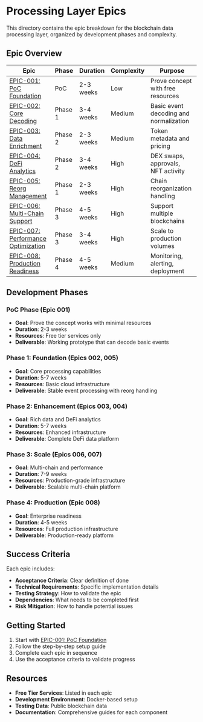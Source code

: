 # Processing Layer Epics

This directory contains the epic breakdown for the blockchain data processing layer, organized by development phases and complexity.

## Epic Overview

| Epic | Phase | Duration | Complexity | Purpose |
|------|-------|----------|------------|---------|
| [EPIC-001: PoC Foundation](./epic-001-poc-foundation.md) | PoC | 2-3 weeks | Low | Prove concept with free resources |
| [EPIC-002: Core Decoding](./epic-002-core-decoding.md) | Phase 1 | 3-4 weeks | Medium | Basic event decoding and normalization |
| [EPIC-003: Data Enrichment](./epic-003-data-enrichment.md) | Phase 2 | 2-3 weeks | Medium | Token metadata and pricing |
| [EPIC-004: DeFi Analytics](./epic-004-defi-analytics.md) | Phase 2 | 3-4 weeks | High | DEX swaps, approvals, NFT activity |
| [EPIC-005: Reorg Management](./epic-005-reorg-management.md) | Phase 1 | 2-3 weeks | High | Chain reorganization handling |
| [EPIC-006: Multi-Chain Support](./epic-006-multi-chain.md) | Phase 3 | 4-5 weeks | High | Support multiple blockchains |
| [EPIC-007: Performance Optimization](./epic-007-performance.md) | Phase 3 | 3-4 weeks | High | Scale to production volumes |
| [EPIC-008: Production Readiness](./epic-008-production.md) | Phase 4 | 4-5 weeks | Medium | Monitoring, alerting, deployment |

## Development Phases

### PoC Phase (Epic 001)
- **Goal**: Prove the concept works with minimal resources
- **Duration**: 2-3 weeks
- **Resources**: Free tier services only
- **Deliverable**: Working prototype that can decode basic events

### Phase 1: Foundation (Epics 002, 005)
- **Goal**: Core processing capabilities
- **Duration**: 5-7 weeks
- **Resources**: Basic cloud infrastructure
- **Deliverable**: Stable event processing with reorg handling

### Phase 2: Enhancement (Epics 003, 004)
- **Goal**: Rich data and DeFi analytics
- **Duration**: 5-7 weeks
- **Resources**: Enhanced infrastructure
- **Deliverable**: Complete DeFi data platform

### Phase 3: Scale (Epics 006, 007)
- **Goal**: Multi-chain and performance
- **Duration**: 7-9 weeks
- **Resources**: Production-grade infrastructure
- **Deliverable**: Scalable multi-chain platform

### Phase 4: Production (Epic 008)
- **Goal**: Enterprise readiness
- **Duration**: 4-5 weeks
- **Resources**: Full production infrastructure
- **Deliverable**: Production-ready platform

## Success Criteria

Each epic includes:
- **Acceptance Criteria**: Clear definition of done
- **Technical Requirements**: Specific implementation details
- **Testing Strategy**: How to validate the epic
- **Dependencies**: What needs to be completed first
- **Risk Mitigation**: How to handle potential issues

## Getting Started

1. Start with [EPIC-001: PoC Foundation](./epic-001-poc-foundation.md)
2. Follow the step-by-step setup guide
3. Complete each epic in sequence
4. Use the acceptance criteria to validate progress

## Resources

- **Free Tier Services**: Listed in each epic
- **Development Environment**: Docker-based setup
- **Testing Data**: Public blockchain data
- **Documentation**: Comprehensive guides for each component
